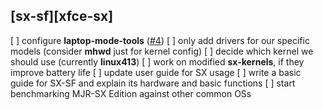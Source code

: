 ## [sx-sf][xfce-sx]

[ ] configure **laptop-mode-tools** ([#4](https://github.com/philmmanjaro/project-sx/issues/4))
[ ] only add drivers for our specific models (consider **mhwd** just for kernel config)
[ ] decide which kernel we should use (currently **linux413**)
[ ] work on modified **sx-kernels**, if they improve battery life
[ ] update user guide for SX usage
[ ] write a basic guide for SX-SF and explain its hardware and basic functions
[ ] start benchmarking MJR-SX Edition against other common OSs
